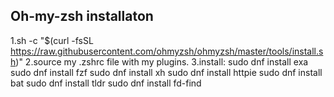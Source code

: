 Oh-my-zsh installaton
---------------------
1.sh -c "$(curl -fsSL https://raw.githubusercontent.com/ohmyzsh/ohmyzsh/master/tools/install.sh)"
2.source my .zshrc file with  my plugins.
3.install:
   sudo dnf install exa
   sudo dnf install fzf
   sudo dnf install xh
   sudo dnf install httpie
   sudo dnf install bat
   sudo dnf install tldr
   sudo dnf install fd-find


